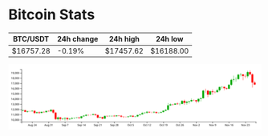 # Bitcoin Stats

BTC/USDT|24h change|24h high|24h low|
|---|---|---|---|
|$16757.28|-0.19%|$17457.62|$16188.00|

<img src="./chart.svg">
